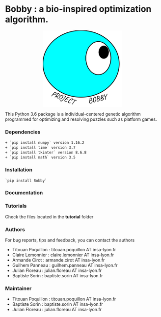 # Bobby : a bio-inspired optimization algorithm.

<div style = "display: flex; justify-content: center;">
  <img src="LogoBobby.svg" height="250">
</div>

This Python 3.6 package is a individual-centered genetic algorithm programmed for optimizing and resolving puzzles such as platform games.

### Dependencies

```
+ `pip install numpy` version 1.16.2
+ `pip install time` version 3.7
+ `pip install tkinter` version 8.6.8
+ `pip install math` version 3.5
```

### Installation 

```
`pip install Bobby`
```

### Documentation



### Tutorials

Check the files located in the __tutorial__ folder

### Authors

For bug reports, tips and feedback, you can contact the authors 
+ Titouan Poquillon : titouan.poquillon AT insa-lyon.fr
+ Claire Lemonnier : claire.lemonnier AT insa-lyon.fr
+ Armande Cirot : armande.cirot AT insa-lyon.fr
+ Guilhem Panneau : guilhem.panneau AT insa-lyon.fr
+ Julian Floreau : julian.floreau AT insa-lyon.fr
+ Baptiste Sorin : baptiste.sorin AT insa-lyon.fr

### Maintainer 

+ Titouan Poquillon : titouan.poquillon AT insa-lyon.fr
+ Baptiste Sorin : baptiste.sorin AT insa-lyon.fr
+ Julian Floreau : julian.floreau AT insa-lyon.fr
